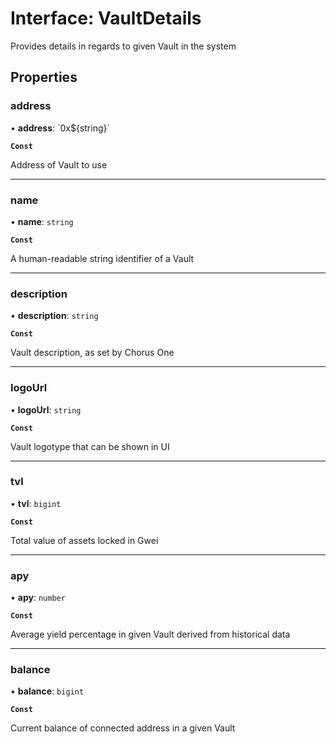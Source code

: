 # Interface: VaultDetails

Provides details in regards to given Vault in the system

## Properties

### address

• **address**: \`0x$\{string}\`

**`Const`**

Address of Vault to use

___

### name

• **name**: `string`

**`Const`**

A human-readable string identifier of a Vault

___

### description

• **description**: `string`

**`Const`**

Vault description, as set by Chorus One

___

### logoUrl

• **logoUrl**: `string`

**`Const`**

Vault logotype that can be shown in UI

___

### tvl

• **tvl**: `bigint`

**`Const`**

Total value of assets locked in Gwei

___

### apy

• **apy**: `number`

**`Const`**

Average yield percentage in given Vault derived from historical data

___

### balance

• **balance**: `bigint`

**`Const`**

Current balance of connected address in a given Vault
